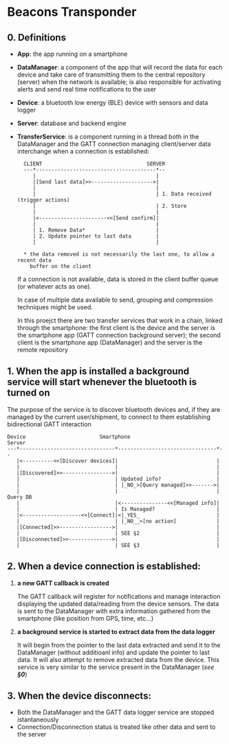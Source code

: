 # Beacons Transponder
   								
## 0. Definitions

- **App**: the app running on a smartphone

- **DataManager**: a component of the app that will record the data for each device
	and take care of transmitting them to the central repository (server)
	when the network is available;
	is also responsible for activating alerts and send real time notifications
	to the user
	
- **Device**: a bluetooth low energy (BLE) device with sensors and data logger

- **Server**: database and backend engine

- **TransferService**: is a component running in a thread both in the DataManager and the GATT 
	connection managing client/server data interchange when a connection is
	established:

		CLIENT                                  SERVER
		---*---------------------------------------*--
		   |                                       |
		   |[Send last data]>>-------------------->|
		   |                                       |
		   |                                       | 1. Data received (trigger actions)
		   |                                       | 2. Store
		   |                                       |
		   |<----------------------<<[Send confirm]|
		   |                                       |
		   | 1. Remove Data*                       |
		   | 2. Update pointer to last data        |
		   |                                       |

		* the data removed is not necessarily the last one, to allow a recent data 
		  buffer on the client

	If a connection is not available, data is stored in the client buffer queue
	(or whatever acts as one).

	In case of multiple data available to send, grouping and compression techniques
	might be used.

	In this proejct there are two transfer services that work in a chain, linked through 
	the smartphone: the first client is the device and the server is the smartphone 
	app (GATT connection background server); the second client is the smartphone app
	(DataManager) and the server is the remote repository


## 1. When the app is installed a background service will start whenever the bluetooth is turned on

The purpose of the service is to discover bluetooth devices and, if they are managed by the current
user/shipment, to connect to them establishing bidirectional GATT interaction

	Device                        Smartphone                         Server
	---*-------------------------------*--------------------------------*--
	   |<----------<<[Discover devices]|                                |
	   |                               |                                |
	   |[Discovered]>>---------------->|                                |
	   |                               | Updated info?                  |
	   |                               | |_NO_>[Query managed]>>------->|
	   |                               |                                | Query DB
	   |                               |<---------------<<[Managed info]|
	   |                               | Is Managed?                    |
	   |<-------------------<<[Connect]|<|_YES_                         |
	   |                               | |_NO__>[no action]             |
	   |[Connected]>>----------------->|                                |
	   |                               | SEE §2                         |
	   |[Disconnected]>>-------------->|                                |
	   |                               | SEE §3                         |


## 2. When a device connection is established:

1. **a new GATT callback is created**

	The GATT callback will register for notifications and manage interaction displaying the updated 
	data/reading from the device sensors. The data is sent to the DataManager with extra information
	gathered from the smartphone (like position from GPS, time, etc...)

2. **a background service is started to extract data from the data logger**

	It will begin from the pointer to the last data extracted and send it to the DataManager 
	(without additioanl info) and update the pointer to last data. It will also attempt to remove
	extracted data from the device. This service is very similar to the service present in the DataManager
	(*see __§0__*)


## 3. When the device disconnects:

- Both the DataManager and the GATT data logger service are stopped istantaneously
- Connection/Disconnection status is treated like other data and sent to the server
